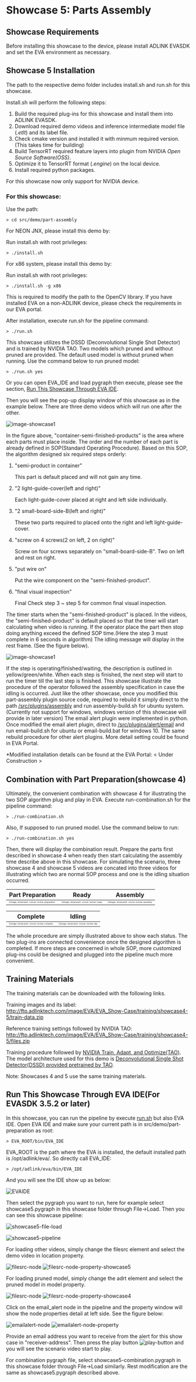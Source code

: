 # Showcase 5: Parts Assembly

## Showcase Requirements

Before installing this showcase to the device, please install ADLINK EVASDK and set the EVA environment as necessary.

## Showcase 5 Installation

The path to the respective demo folder includes install.sh and run.sh for this showcase.

Install.sh will perform the following steps:

1. Build the required plug-ins for this showcase and install them into ADLINK EVASDK.
2. Download required demo videos and inference intermediate model file (*.etlt*) and its label file.
3. Check cmake version and installed it with minmum required version. (This takes time for building)
4. Build TensorRT required feature layers into plugin from NVIDIA *Open Source Software(OSS)*.
5. Optimize it to TensorRT format (*.engine*) on the local device.
6. Install required python packages.

For this showcase now only support for NVIDIA device.

### For this showcase: 

Use the path:

```
> cd src/demo/part-assembly
```

<!---

For Windows, (under construct)

```
> cd src\demo\part-preparation\windows
```

--->

For NEON JNX, please install this demo by:

Run install.sh with root privileges:

```
> ./install.sh
```

For x86 system, please install this demo by:

Run install.sh with root privileges:

```
> ./install.sh -g x86
```

<!---

For Windows: (under construct)

```
> install-win.bat
```

--->

This is required to modify the path to the OpenCV library. If you have installed EVA on a non-ADLINK device, please check the requirements in our EVA portal.

<!---

For Windows: (under construct)

```
> install-win.bat yolov3
```

--->

<a id="runsh"></a>

After installation, execute run.sh for the pipeline command:

```
> ./run.sh
```

This showcase utilizes the DSSD (Deconvolutional Single Shot Detector) and is trained by NVIDIA TAO. Two models which pruned and without pruned are provided. The default used model is without pruned when running. Use the command below to run pruned model:

```
> ./run.sh yes
```

<!---

For Windows: (under construct)

```
> run-win.bat
```

--->

Or you can open EVA_IDE and load pygraph then execute, please see the section, [Run This Showcase Through EVA IDE](#Run-This-Showcase-Through-EVA-IDE).

Then you will see the pop-up display window of this showcase as in the example below. There are three demo videos which will run one after the other.

![image-showcase1](../../../figures/image-showcase5-normal.png)

In the figure above, "container-semi-finished-products" is the area where each parts must place inside. The order and the number of each part is already defined in SOP(Standard Operating Procedure). Based on this SOP, the algorithm designed six required steps orderly:

1. "semi-product in container"

   This part is default placed and will not gain any time.

2. "2 light-guide-cover(left and right)"

   Each light-guide-cover placed at right and left side individually.

3. "2 small-board-side-B(left and right)"

   These two parts required to placed onto the right and left light-guide-cover.

4. "screw on 4 screws(2 on left, 2 on right)"

   Screw on four screws separately on "small-board-side-B". Two on left and rest on right.

5. "put wire on"

   Put the wire component on the "semi-finished-product".

6. "final visual inspection"

   Final Check step 3 ~ step 5 for common final visual inspection.

The timer starts when the "semi-finished-product" is placed. In the videos, the "semi-finished-product" is default placed so that the timer will start calculating when video is running. If the operator place the part then stop doing anything exceed the defined SOP time.(Here the step 3 must complete in 6 seconds in algorithm) The idling message will display in the rest frame. (See the figure below).

![image-showcase1](../../../figures/image-showcase5-idle.png)

If the step is operating/finished/waiting, the description is outlined in yellow/green/white. When each step is finished, the next step will start to run the timer till the last step is finished. This showcase illustrate the procedure of the operator followed the assembly specification in case the idling is occurred. Just like the other showcase, once you modified this part-assembly plugin source code, required to rebuild it simply direct to the path [/src/plugins/assembly](/src/plugins/assembly) and run assembly-build.sh for ubuntu system. (Currently not support for windows, windows version of this showcase will provide in later version) The email alert plugin were implemented in python. Once modified the email alert plugin, direct to [/src/plugins/alert/email](/src/plugins/alert/email) and run email-build.sh for ubuntu or email-build.bat for windows 10. The same rebuild procedure for other alert plugins. More detail setting could be found in EVA Portal.

*Modified installation details can be found at the EVA Portal: < Under Construction >

## Combination with Part Preparation(showcase 4)

Ultimately, the convenient combination with showcase 4 for illustrating the two SOP algorithm plug and play in EVA. Execute run-combination.sh for the pipeline command:

```
> ./run-combination.sh
```

Also, If supposed to run pruned model. Use the command below to run:

```
> ./run-combination.sh yes
```

Then, there will display the combination result. Prepare the parts first described in showcase 4 when ready then start calculating the assembly time describe above in this showcase. For simulating the scenario, three showcase 4 and showcase 5 videos are concated into three videos for illustrating which two are normal SOP process and one is the idling situation occurred. 

| Part Preparation                                             | Ready                                                        | Assembly                                                     |
| ------------------------------------------------------------ | ------------------------------------------------------------ | ------------------------------------------------------------ |
| <img src="../../../figures/image-showcase5-concat-normal-preparation.png" alt="image-showcase5-concat-normal-preparation" style="zoom: 33%;" /> | <img src="../../../figures/image-showcase5-concat-normal-ready.png" alt="image-showcase5-concat-normal-ready" style="zoom: 33%;" /> | <img src="../../../figures/image-showcase5-concat-normal-assembly.png" alt="image-showcase5-concat-normal-assembly" style="zoom: 33%;" /> |

| Complete                                                     | Idling                                                       |
| ------------------------------------------------------------ | ------------------------------------------------------------ |
| <img src="../../../figures/image-showcase5-concat-normal-complete.png" alt="image-showcase5-concat-normal-complete" style="zoom:33%;" /> | <img src="../../../figures/image-showcase5-concat-normal-idle.png" alt="image-showcase5-concat-normal-idle" style="zoom:33%;" /> |

The whole procedure are simply illustrated above to show each status. The two plug-ins are connected convenience once the designed algorithm is completed. If more steps are concerned in whole SOP, more customized plug-ins could be designed and plugged into the pipeline much more convenient. 

## Training Materials

The training materials can be downloaded with the following links.

Training images and its label: http://ftp.adlinktech.com/image/EVA/EVA_Show-Case/training/showcase4-5/train-data.zip 

Reference training settings followed by NVIDIA TAO:  http://ftp.adlinktech.com/image/EVA/EVA_Show-Case/training/showcase4-5/files.zip 

Training procedure followed by [NVIDIA Train, Adapt, and Optimize(TAO)](https://developer.nvidia.com/tao-toolkit). The model architecture used for this demo is [Deconvolutional Single Shot Detector(DSSD) provided pretrained by TAO](https://docs.nvidia.com/tao/tao-toolkit/text/object_detection/dssd.html). 

Note: Showcases 4 and 5 use the same training materials.



## Run This Showcase Through EVA IDE(For EVASDK 3.5.2 or later)

In this showcase, you can run the pipeline by execute <a href="#runsh">run.sh</a> but also EVA IDE. Open EVA IDE and make sure your current path is in src/demo/part-preparation as root:

```
> EVA_ROOT/bin/EVA_IDE
```

EVA_ROOT is the path where the EVA is installed, the default installed path is /opt/adlink/eva/. So directly call EVA_IDE:

```
> /opt/adlink/eva/bin/EVA_IDE
```

And you will see the IDE show up as below:

![EVAIDE](../../../figures/EVAIDE.png)

Then select the pygraph you want to run, here for example select showcase5.pygraph in this showcase folder through File->Load. Then you can see this showcase pipeline:

![showcase5-file-load](../../../figures/showcase5-file-load.png)

![showcase5-pipeline](../../../figures/showcase5-pipeline.png)

For loading other videos, simply change the filesrc element and select the demo video in location property.

![filesrc-node](../../../figures/filesrc-node.png) ![filesrc-node-property-showcase5](../../../figures/filesrc-node-property-showcase5.png)

For loading pruned model, simply change the adrt element and select the pruned model in model property.

![filesrc-node](../../../figures/adrt-node.png) ![filesrc-node-property-showcase4](../../../figures/adrt-node-property-showcase4.png)

Click on the email_alert node in the pipeline and the property window will show the node properties detail at left side. See the figure below:

![emailalert-node](../../../figures/emailalert-node.png) ![emailalert-node-property](../../../figures/emailalert-node-property-showcase1.png)

Provide an email address you want to receive from the alert for this show case in "receiver-address". Then press the play button ![play-button](../../../figures/play-button.png) and you will see the scenario video start to play.

For combination pygraph file, select showcase5-combination.pygraph in this showcase folder through File->Load similarly. Rest modification are the same as showcase5.pygraph described above.

<!---

<a id="note1"></a>

<Note 1> If your IDE can not show/add the plugin node "h264parse" after loading the pygraph file, manually add it into the while list. The file element_list.txt will be generated after running IDE once. 

For Linux, add "+h264parse" in file : /home/USER_ACCOUNT/adlink/eva/IDE/config/element_list.txt. 

For Windows 10, add "+h264parse" in file : C:\ADLINK\eva\IDE\config\element_list.txt

--->
